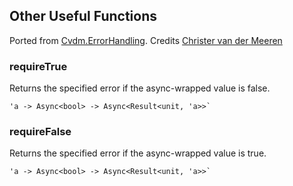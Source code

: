 ## Other Useful Functions

Ported from [Cvdm.ErrorHandling](https://github.com/cmeeren/Cvdm.ErrorHandling). Credits [Christer van der Meeren](https://github.com/cmeeren)


### requireTrue

Returns the specified error if the async-wrapped value is false.
```
'a -> Async<bool> -> Async<Result<unit, 'a>>`
```
### requireFalse

Returns the specified error if the async-wrapped value is true.
```
'a -> Async<bool> -> Async<Result<unit, 'a>>`
```